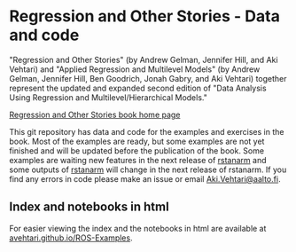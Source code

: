 # Regression and Other Stories - Data and code

"Regression and Other Stories" (by Andrew Gelman, Jennifer Hill, and Aki Vehtari) and "Applied Regression and Multilevel Models" (by Andrew Gelman, Jennifer Hill, Ben Goodrich, Jonah Gabry, and Aki Vehtari) together represent the updated and expanded second edition of "Data Analysis Using Regression and Multilevel/Hierarchical Models."

[Regression and Other Stories book home page](http://www.stat.columbia.edu/~gelman/regression/)

This git repository has data and code for the examples and exercises in the book. Most of the examples are ready, but some examples are not yet finished and will be updated before the publication of the book. Some examples are waiting new features in the next release of [rstanarm](https://cran.r-project.org/web/packages/rstanarm/) and some outputs of [rstanarm](https://cran.r-project.org/web/packages/rstanarm/) will change in the next release of rstanarm. If you find any errors in code please make an issue or email [Aki.Vehtari@aalto.fi](mailto:Aki.Vehtari@aalto.fi).

## Index and notebooks in html

For easier viewing the index and the notebooks in html are available at [avehtari.github.io/ROS-Examples](https://avehtari.github.io/ROS-Examples/).

